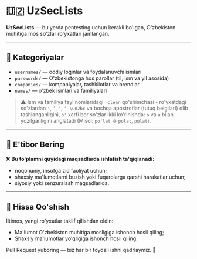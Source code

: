 # 🇺🇿 UzSecLists

**UzSecLists** — bu yerda pentesting uchun kerakli bo'lgan, O'zbekiston muhitiga mos so'zlar ro'yxatlari jamlangan.

---

## 📁 Kategoriyalar

- `usernames/` — oddiy loginlar va foydalanuvchi ismlari
- `passwords/` — O'zbekistonga hos parollar (til, ism va yil asosida)
- `companies/` — kompaniyalar, tashkilotlar va brendlar
- `names/` — o'zbek ismlari va familiyalari
> ⚠️ Ism va familiya fayl nomlaridagi `_clean` qo'shimchasi - ro'yxatdagi so'zlardan `'`, `’`, `‘`, `ʼ`, `\u02bc` va boshqa apostroflar (tutuq belgilari) olib tashlanganligini, `o'` xarfi bor so'zlar ikki ko'rinishda: `o` va `u` bilan yozilganligini anglatadi (Misol: `po'lat` -> `polat`, `pulat`). 

---

## 🚫 E'tibor Bering

❌ **Bu to'plamni quyidagi maqsadlarda ishlatish ta'qiqlanadi:**
- noqonuniy, insofga zid faoliyat uchun;
- shaxsiy ma'lumotlarni buzish yoki fuqarolarga qarshi harakatlar uchun;  
- siyosiy yoki senzuralash maqsadlarida.

---

## 🤝 Hissa Qo'shish

Iltimos, yangi ro'yxatlar taklif qilishdan oldin:
- Ma'lumot O'zbekiston muhitiga mosligiga ishonch hosil qiling;
- Shaxsiy ma'lumotlar yo'qligiga ishonch hosil qiling;

Pull Request yuboring — biz har bir foydali ishni qadrlaymiz. 💪
